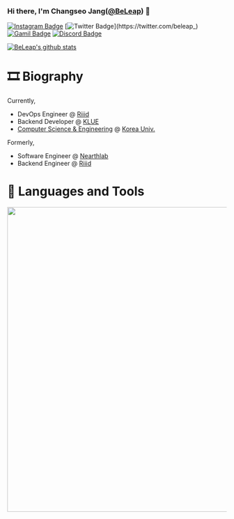 ### Hi there, I'm Changseo Jang([@BeLeap](https://github.com/BeLeap)) 👋

[![Instagram Badge](https://img.shields.io/badge/instagram-c13584?style=flat-square&logo=instagram&logoColor=white&link=https://www.instagram.com/jang_chang_seo)](https://www.instagram.com/jang_chang_seo)
[![Twitter Badge](https://img.shields.io/badge/twitter-1da1f2?style=flat-square&logo=twitter&logoColor=white&link=https://twitter.com/beleap_)](https://twitter.com/beleap_)
[![Gamil Badge](https://img.shields.io/badge/mail-005ff9?style=flat-square&logo=mail.ru&logoColor=white&link=mailto:beleap@beleap.dev)](mailto:beleap@beleap.codes)
[![Discord Badge](https://img.shields.io/badge/Discord-BeLeap%231012-7289d9?style=flat-square&logo=Discord&logoColor=white)](https://discord.com/users/540435382853173280)

[![BeLeap's github stats](https://github-readme-stats.vercel.app/api?username=BeLeap&count_private=true&show_icons=true)](https://github.com/BeLeap)

# 🎞 Biography

Currently,
- DevOps Engineer @ [Riiid](https://riiid.com)
- Backend Developer @ [KLUE](https://klue.kr)
- [Computer Science & Engineering](https://cs.korea.edu) @ [Korea Univ.](https://korea.edu)

Formerly,
- Software Engineer @ [Nearthlab](https://www.nearthlab.com/)
- Backend Engineer @ [Riiid](https://company.riiid.co)

# 🧰 Languages and Tools

<img width="700rem" src=https://wakatime.com/share/@BeLeap/bf8d096d-891a-4ea9-9de1-603a25e3f1c6.svg></img>
